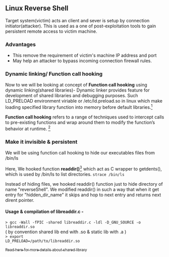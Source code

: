 ## Linux Reverse Shell
Target system(victim) acts an client and sever is setup by connection initiator(attacker). This is used as a one of post-exploitation tools to gain persistent remote access to victim machine.

### Advantages
* This remove the requirement of victim's machine IP address and port
* May help an attacker to bypass incoming connection firewall rules.


### Dynamic linking/ Function call hooking

Now to we will be looking at concept of **Function call hooking** using dynamic linking(shared libraries)-
Dynamic linker provides feature for development of shared libraries and debugging purposes. Such LD_PRELOAD environment viriable or /etc/ld.preload.so in linux which make loading specified library function into memory before default libraries.[<sup>1</sup>](https://tldp.org/HOWTO/Program-Library-HOWTO/shared-libraries.html)

**Function call hooking** refers to a range of techniques used to intercept calls to pre-existing functions and wrap around them to modify the function’s behavior at runtime. [<sup>2</sup>](https://www.netspi.com/blog/technical/network-penetration-testing/function-hooking-part-i-hooking-shared-library-function-calls-in-linux/)


### Make it invisible & persistent
<!-- will GO here -->

We will be using function call hooking to hide our executables files from /bin/ls

Here, We hooked function **readdir()**[<sup>3</sup>](https://man7.org/linux/man-pages/man3/readdir.3.html) which act as C wrapper to getdents(), which is used by /bin/ls to list directories. <code>strace /bin/ls </code>

Instead of hiding files, we hooked readdir() function just to hide directory of name "reverseShell". We modified readdir() in such a way that when it get entry for "hidden_dir_name" it skips and hop to next entry and returns next dirent pointer.


#### Usage & compilation of libreaddir.c -
<code>> gcc -Wall -fPIC -shared libreaddir.c -ldl -D_GNU_SOURCE -o libreaddir.so   </code> <br>
( by convention shared lib end with .so  & static lib with .a )
<br><code>> export LD_PRELOAD=/path/to/libreaddir.so </code>

[<sub>Read here for more details about shared library</sub>](https://tldp.org/HOWTO/Program-Library-HOWTO/shared-libraries.html)












